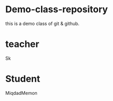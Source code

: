 # Demo-class-repository
this is a demo class of git &amp; github.


 # teacher
Sk

#   Student
MiqdadMemon
